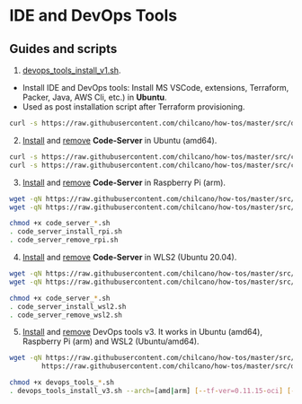 # IDE and DevOps Tools

## Guides and scripts

1. [devops_tools_install_v1.sh](../src/devops_tools_install_v1.sh).

* Install IDE and DevOps tools: Install MS VSCode, extensions, Terraform, Packer, Java, AWS Cli, etc.) in **Ubuntu**.
* Used as post installation script after Terraform provisioning.

```sh
curl -s https://raw.githubusercontent.com/chilcano/how-tos/master/src/devops_tools_install_v1.sh | bash
```  


2. [Install](../src/code_server_install.sh) and [remove](../src/code_server_remove.sh) **Code-Server** in Ubuntu (amd64).

```sh
curl -s https://raw.githubusercontent.com/chilcano/how-tos/master/src/code_server_install.sh | bash
curl -s https://raw.githubusercontent.com/chilcano/how-tos/master/src/code_server_remove.sh | bash
```

3. [Install](../src/code_server_install_rpi.sh) and [remove](../src/code_server_remove_rpi.sh)  **Code-Server** in Raspberry Pi (arm).

```sh
wget -qN https://raw.githubusercontent.com/chilcano/how-tos/master/src/code_server_install_rpi.sh
wget -qN https://raw.githubusercontent.com/chilcano/how-tos/master/src/code_server_remove_rpi.sh

chmod +x code_server_*.sh
. code_server_install_rpi.sh
. code_server_remove_rpi.sh
```

4. [Install](../src/code_server_install_wsl2.sh) and [remove](../src/code_server_remove_wsl2.sh) **Code-Server** in WLS2 (Ubuntu 20.04).

```sh
wget -qN https://raw.githubusercontent.com/chilcano/how-tos/master/src/code_server_install_wsl2.sh
wget -qN https://raw.githubusercontent.com/chilcano/how-tos/master/src/code_server_remove_wsl2.sh

chmod +x code_server_*.sh
. code_server_install_wsl2.sh
. code_server_remove_wsl2.sh
```

5. [Install](../src/devops_tools_install_v3.sh) and [remove](../src/devops_tools_remove_v2.sh) DevOps tools v3. It works in Ubuntu (amd64), Raspberry Pi (arm) and WSL2 (Ubuntu/amd64).

```sh
wget -qN https://raw.githubusercontent.com/chilcano/how-tos/master/src/devops_tools_install_v3.sh \
        https://raw.githubusercontent.com/chilcano/how-tos/master/src/devops_tools_remove_v3.sh

chmod +x devops_tools_*.sh  
. devops_tools_install_v3.sh --arch=[amd|arm] [--tf-ver=0.11.15-oci] [--packer-ver=1.5.5]
```
